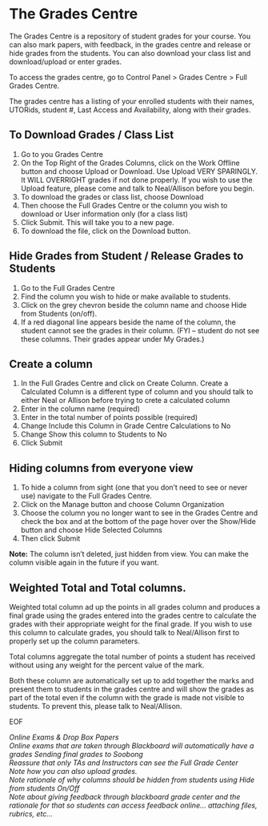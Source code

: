 # The Grades Centre

The Grades Centre is a repository of student grades for your course. You can also mark papers, with feedback, in the grades centre and release or hide grades from the students. You can also download your class list and download/upload or enter grades.

To access the grades centre, go to Control Panel > Grades Centre > Full Grades Centre.

The grades centre has a listing of your enrolled students with their names, UTORids, student #, Last Access and Availability, along with their grades.

## To Download Grades / Class List
   1. Go to you Grades Centre
   2. On the Top Right of the Grades Columns, click on the Work Offline button and choose Upload or Download. Use Upload VERY SPARINGLY. It WILL OVERRIGHT grades if not done properly. If you wish to use the Upload feature, please come and talk to Neal/Allison before you begin.
   3. To download the grades or class list, choose Download
   4. Then choose the Full Grades Centre or the column you wish to download or User information only (for a class list)
   5. Click Submit. This will take you to a new page.
   66. To download the file, click on the Download button.

## Hide Grades from Student / Release Grades to Students
   1. Go to the Full Grades Centre
   2. Find the column you wish to hide or make available to students.
   3. Click on the grey chevron beside the column name and choose Hide from Students (on/off).
   4. If a red diagonal line appears beside the name of the column, the student cannot see the grades in their column. (FYI – student do not see these columns. Their grades appear under My Grades.)

## Create a column
   1. In the Full Grades Centre and click on Create Column. Create a Calculated Column is a different type of column and you should talk to either Neal or Allison before trying to crete a calculated column
   2. Enter in the column name (required)
   3. Enter in the total number of points possible (required)
   4. Change Include this Column in Grade Centre Calculations to No
   5. Change Show this column to Students to No
   6. Click Submit

## Hiding columns from everyone view
   1. To hide a column from sight (one that you don’t need to see or never use) navigate to the Full Grades Centre.
   2. Click on the Manage button and choose Column Organization
   3. Choose the column you no longer want to see in the Grades Centre and check the box and at the bottom of the page hover over the Show/Hide button and choose Hide Selected Columns
   4. Then click Submit

   **Note:** The column isn’t deleted, just hidden from view. You can make the column visible again in the future if you want.

## Weighted Total and Total columns.
Weighted total column ad up the points in all grades column and produces a final grade using the grades entered into the grades centre to calculate the grades with their appropriate weight for the final grade. If you wish to use this column to calculate grades, you should talk to Neal/Allison first to properly set up the column parameters.

Total columns aggregate the total number of points a student has received without using any weight for the percent value of the mark.

Both these column are automatically set up to add together the marks and present them to students in the grades centre and will show the grades as part of the total even if the column with the grade is made not visible to students. To prevent this, please talk to Neal/Allison.



EOF



*Online Exams & Drop Box Papers<br>
Online exams that are taken through Blackboard will automatically have a grades
Sending final grades to Soobong<br>
Reassure that only TAs and Instructors can see the Full Grade Center<br>
Note how you can also upload grades. <br>
Note rationale of why columns should be hidden from students using Hide from students On/Off<br>
Note about giving feedback through blackboard grade center and the rationale for that so students can access feedback online… attaching files, rubrics, etc…*
